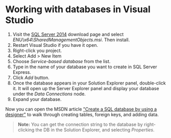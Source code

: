# Working with databases in Visual Studio

1. Visit the [SQL Server 2014](https://www.microsoft.com/en-us/download/details.aspx?id=42295) download page and select *ENU\x64\SharedManagementObjects.msi*. Then install.
1. Restart Visual Studio if you have it open.
1. Right-click you project.
1. Select Add > New Item
1. Choose *Service-based database* from the list.
1. Type in the name of your database you want to create in SQL Server Express.
1. Click *Add* button.
1. Once the database appears in your Solution Explorer panel, double-click it. It will open up the Server Explorer panel and display your database under the *Data Connections* node.
1. Expand your database.

Now you can open the MSDN article ["Create a SQL database by using a designer"](https://msdn.microsoft.com/en-us/library/ms233763.aspx#BKMK_CreateNewTbls) to walk through creating tables, foreign keys, and adding data.

> **Note:** You can get the connection string to the database by right-clicking the DB in the Solution Explorer, and selecting *Properties*.